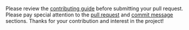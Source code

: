 Please review the [contributing guide](https://github.com/joshuaulrich/quantmod/wiki/Contributing-Guide) before submitting your pull request. Please pay special attention to the [pull request](https://github.com/joshuaulrich/quantmod/wiki/Contributing-Guide#want-to-submit-a-pull-request) and [commit message](https://github.com/joshuaulrich/quantmod/wiki/Contributing-Guide#commit-messages) sections. Thanks for your contribution and interest in the project!
